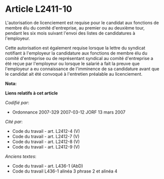 # Article L2411-10

L'autorisation de licenciement est requise pour le candidat aux fonctions de membre élu du comité d'entreprise, au premier ou
au deuxième tour, pendant les six mois suivant l'envoi des listes de candidatures à l'employeur.

Cette autorisation est également requise lorsque la lettre du syndicat notifiant à l'employeur la candidature aux fonctions
de membre élu du comité d'entreprise ou de représentant syndical au comité d'entreprise a été reçue par l'employeur ou
lorsque le salarié a fait la preuve que l'employeur a eu connaissance de l'imminence de sa candidature avant que le candidat
ait été convoqué à l'entretien préalable au licenciement.

**Nota:**



**Liens relatifs à cet article**

_Codifié par_:

  - Ordonnance 2007-329 2007-03-12 JORF 13 mars 2007

_Cité par_:

  - Code du travail - art. L2412-4 (V)
  - Code du travail - art. L2412-7 (V)
  - Code du travail - art. L2412-8 (V)
  - Code du travail - art. L2412-9 (V)

_Anciens textes_:

  - Code du travail - art. L436-1 (AbD)
  - Code du travail L436-1 alinéa 3 phrase 2 et alinéa 4
